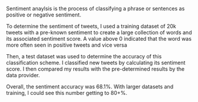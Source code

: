 Sentiment anaylsis is the process of classifying a phrase or sentences as positive or negative sentiment.

To determine the sentiment of tweets, I used a training dataset of 20k tweets with a pre-known sentiment to create a large collection
of words and its associated sentiment score. A value above 0 indicated that the word was more often seen in positive tweets and vice versa

Then, a test dataset was used to determine the accuracy of this classification scheme. I classified
new tweets by calculating its sentiment score. I then compared my results with the pre-determined results by the data provider.

Overall, the sentiment accuracy was 68.1%. With larger datasets and training, I could see this number getting to 80+%.